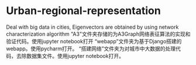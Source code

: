 # Urban-regional-representation
Deal with big data in cities, Eigenvectors are obtained by using network characterization algorithm
"A3"文件夹存储的为A3Graph网络表征算法的实现和验证代码。使用jupyter notebook打开
“webapp”文件夹为基于Django搭建的webapp。使用pycharm打开。
“搭建网络”文件夹为对城市中大数据的处理代码，去除数据集文件。使用jupyter notebook打开。
